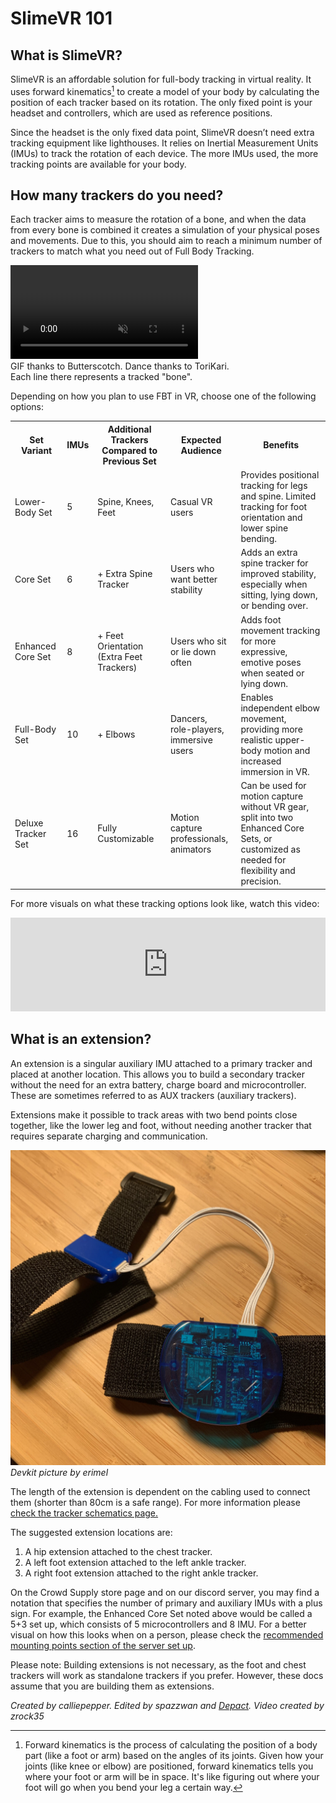 # SlimeVR 101

## What is SlimeVR?

SlimeVR is an affordable solution for full-body tracking in virtual reality. It uses forward kinematics[^note] to create a model of your body by calculating the position of each tracker based on its rotation. The only fixed point is your headset and controllers, which are used as reference positions.

Since the headset is the only fixed data point, SlimeVR doesn’t need extra tracking equipment like lighthouses. It relies on Inertial Measurement Units (IMUs) to track the rotation of each device. The more IMUs used, the more tracking points are available for your body.

[^note]: Forward kinematics is the process of calculating the position of a body part (like a foot or arm) based on the angles of its joints. Given how your joints (like knee or elbow) are positioned, forward kinematics tells you where your foot or arm will be in space. It's like figuring out where your foot will go when you bend your leg a certain way.

## How many trackers do you need?

Each tracker aims to measure the rotation of a bone, and when the data from every bone is combined it creates a simulation of your physical poses and movements. Due to this, you should aim to reach a minimum number of trackers to match what you need out of Full Body Tracking.

<div class="embeddedVideo">
	<video name="Tracking Example" playsinline autoplay muted loop>
	  <source src="./assets/videos/ostriches.webm" type="video/webm">
	  <source src="./assets/videos/ostriches.mov" type="video/quicktime">
	</video><br>
	GIF thanks to Butterscotch. Dance thanks to ToriKari.<br/>
	Each line there represents a tracked "bone".
</div>


Depending on how you plan to use FBT in VR, choose one of the following options:

<table>
    <tr>
        <th>Set Variant</th>
        <th>IMUs</th>
        <th>Additional Trackers Compared to Previous Set</th>
        <th>Expected Audience</th>
        <th>Benefits</th>
    </tr>
    <tr>
        <td>Lower-Body Set</td>
        <td>5</td>
        <td>Spine, Knees, Feet</td>
        <td>Casual VR users</td>
        <td>Provides positional tracking for legs and spine. Limited tracking for foot orientation and lower spine bending.</td>
    </tr>
    <tr>
        <td>Core Set</td>
        <td>6</td>
        <td>+ Extra Spine Tracker</td>
        <td>Users who want better stability</td>
        <td>Adds an extra spine tracker for improved stability, especially when sitting, lying down, or bending over.</td>
    </tr>
    <tr>
        <td>Enhanced Core Set</td>
        <td>8</td>
        <td>+ Feet Orientation (Extra Feet Trackers)</td>
        <td>Users who sit or lie down often</td>
        <td>Adds foot movement tracking for more expressive, emotive poses when seated or lying down.</td>
    </tr>
    <tr>
        <td>Full-Body Set</td>
        <td>10</td>
        <td>+ Elbows</td>
        <td>Dancers,<br/>role-players,<br/>immersive users</td>
        <td>Enables independent elbow movement, providing more realistic upper-body motion and increased immersion in VR.</td>
    </tr>
    <tr>
        <td>Deluxe Tracker Set</td>
        <td>16</td>
        <td>Fully Customizable</td>
        <td>Motion capture professionals,<br/>animators</td>
        <td>Can be used for motion capture without VR gear, split into two Enhanced Core Sets, or customized as needed for flexibility and precision.</td>
    </tr>
</table>

For more visuals on what these tracking options look like, watch this video:

<div class="video-container">
<iframe width="100%" height="auto" src="https://www.youtube.com/embed/KN3dxGNAq34" title="YouTube video player" frameborder="0" allow="accelerometer; autoplay muted; clipboard-write; encrypted-media; gyroscope; picture-in-picture" allowfullscreen></iframe>
</div>

## What is an extension?

An extension is a singular auxiliary IMU attached to a primary tracker and placed at another location. This allows you to build a secondary tracker without the need for an extra battery, charge board and microcontroller. These are sometimes referred to as AUX trackers (auxiliary trackers).

Extensions make it possible to track areas with two bend points close together, like the lower leg and foot, without needing another tracker that requires separate charging and communication.

![Extension Image](assets/img/extension.jpg)<br>
*Devkit picture by erimel*

The length of the extension is dependent on the cabling used to connect them (shorter than 80cm is a safe range). For more information please [check the tracker schematics page.](diy/tracker-schematics.md)

The suggested extension locations are:

1. A hip extension attached to the chest tracker.
1. A left foot extension attached to the left ankle tracker.
1. A right foot extension attached to the right ankle tracker.

On the Crowd Supply store page and on our discord server, you may find a notation that specifies the number of primary and auxiliary IMUs with a plus sign. For example, the Enhanced Core Set noted above would be called a 5+3 set up, which consists of 5 microcontrollers and 8 IMU. For a better visual on how this looks when on a person, please check the [recommended mounting points section of the server set up](server/putting-on-trackers.md#recommended-mounting-points).

Please note: Building extensions is not necessary, as the foot and chest trackers will work as standalone trackers if you prefer. However, these docs assume that you are building them as extensions.

*Created by calliepepper. Edited by spazzwan and [Depact](https://github.com/Depact). Video created by zrock35*
